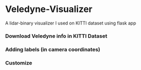 # Veledyne-Visualizer
A lidar-binary visualizer I used on KITTI dataset using flask app

### Download Veledyne info in KITTI Dataset

### Adding labels (in camera coordinates)

### Customize 
